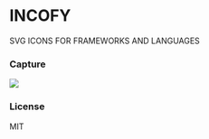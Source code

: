 # INCOFY
SVG ICONS FOR FRAMEWORKS AND LANGUAGES

### Capture
![](https://i.ibb.co/SPWBHVp/incofy.png)

### License
MIT